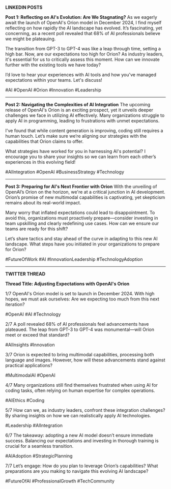 **LINKEDIN POSTS**

**Post 1: Reflecting on AI's Evolution: Are We Stagnating?**
As we eagerly await the launch of OpenAI's Orion model in December 2024, I find myself reflecting on how rapidly the AI landscape has evolved. It’s fascinating, yet concerning, as a recent poll revealed that 68% of AI professionals believe we might be plateauing. 

The transition from GPT-3 to GPT-4 was like a leap through time, setting a high bar. Now, are our expectations too high for Orion? As industry leaders, it's essential for us to critically assess this moment. How can we innovate further with the existing tools we have today? 

I’d love to hear your experiences with AI tools and how you've managed expectations within your teams. Let's discuss!

#AI #OpenAI #Orion #Innovation #Leadership

---

**Post 2: Navigating the Complexities of AI Integration**
The upcoming release of OpenAI's Orion is an exciting prospect, yet it unveils deeper challenges we face in utilizing AI effectively. Many organizations struggle to apply AI in programming, leading to frustrations with unmet expectations. 

I've found that while content generation is improving, coding still requires a human touch. Let’s make sure we’re aligning our strategies with the capabilities that Orion claims to offer. 

What strategies have worked for you in harnessing AI's potential? I encourage you to share your insights so we can learn from each other’s experiences in this evolving field!

#AIIntegration #OpenAI #BusinessStrategy #Technology

---

**Post 3: Preparing for AI's Next Frontier with Orion**
With the unveiling of OpenAI’s Orion on the horizon, we're at a critical junction in AI development. Orion’s promise of new multimodal capabilities is captivating, yet skepticism remains about its real-world impact.

Many worry that inflated expectations could lead to disappointment. To avoid this, organizations must proactively prepare—consider investing in team upskilling and clearly redefining use cases. How can we ensure our teams are ready for this shift?

Let’s share tactics and stay ahead of the curve in adapting to this new AI landscape. What steps have you initiated in your organizations to prepare for Orion?

#FutureOfWork #AI #InnovationLeadership #TechnologyAdoption

---

**TWITTER THREAD**

**Thread Title: Adjusting Expectations with OpenAI's Orion**

1/7 OpenAI's Orion model is set to launch in December 2024. With high hopes, we must ask ourselves: Are we expecting too much from this next iteration? 

#OpenAI #AI #Technology

2/7 A poll revealed 68% of AI professionals feel advancements have plateaued. The leap from GPT-3 to GPT-4 was monumental—will Orion meet or exceed that standard?  

#AIInsights #Innovation

3/7 Orion is expected to bring multimodal capabilities, processing both language and images. However, how will these advancements stand against practical applications? 

#MultimodalAI #OpenAI

4/7 Many organizations still find themselves frustrated when using AI for coding tasks, often relying on human expertise for complex operations. 

#AIEthics #Coding

5/7 How can we, as industry leaders, confront these integration challenges? By sharing insights on how we can realistically apply AI technologies. 

#Leadership #AIIntegration

6/7 The takeaway: adopting a new AI model doesn’t ensure immediate success. Balancing our expectations and investing in thorough training is crucial for a seamless transition.

#AIAdoption #StrategicPlanning

7/7 Let’s engage: How do you plan to leverage Orion’s capabilities? What preparations are you making to navigate this evolving AI landscape? 

#FutureOfAI #ProfessionalGrowth #TechCommunity